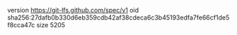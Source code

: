 version https://git-lfs.github.com/spec/v1
oid sha256:27dafb0b330d6eb359cdb42af38cdeca6c3b45193edfa7fe66cf1de5f8cca47c
size 5205
